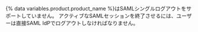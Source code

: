 {% data variables.product.product_name %}はSAMLシングルログアウトをサポートしていません。 アクティブなSAMLセッションを終了させるには、ユーザーは直接SAML IdPでログアウトしなければなりません。
